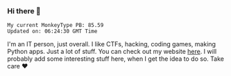 ### Hi there 👋
<!-- PB START -->
```
My current MonkeyType PB: 85.59
Updated on: 06:24:30 GMT Time
```
<!-- PB END -->
I'm an IT person, just overall. I like CTFs, hacking, coding games, making Python apps. Just a lot of stuff.
You can check out my website [here](https://skill3472.github.io/).
I will probably add some interesting stuff here, when I get the idea to do so. Take care ❤️
